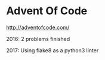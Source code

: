 # Advent Of Code
http://adventofcode.com/

2016: 2 problems finished

2017: Using flake8 as a python3 linter
